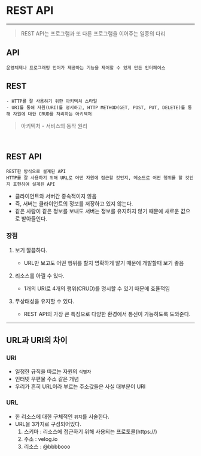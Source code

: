 # REST API

---
> REST API는 프로그램과 또 다른 프로그램을 이어주는 일종의 다리


## API
    운영체제나 프로그래밍 언어가 제공하는 기능을 제어할 수 있게 만든 인터페이스

## REST
    - HTTP를 잘 사용하기 위한 아키텍쳐 스타일
    - URI를 통해 자원(URI)를 명시하고, HTTP METHOD(GET, POST, PUT, DELETE)를 통해 자원에 대한 CRUD를 처리하는 아키텍처
> 아키텍처 - 서비스의 동작 원리


<br>


## REST API
    REST한 방식으로 설계된 API
    HTTP를 잘 사용하기 위해 URL로 어떤 자원에 접근할 것인지, 메소드로 어떤 행위를 할 것인지 표현하여 설계된 API

- 클라이언트와 서버간 종속적이지 않음
- 즉, 서버는 클라이언트의 정보를 저장하고 있지 않는다.
- 같은 사람이 같은 정보를 보내도 서버는 정보를 유지하지 않기 때문에 새로운 값으로 받아들인다.


### 장점
1. 보기 깔끔하다.
    - URL만 보고도 어떤 행위를 할지 명확하게 알기 때문에 개발할때 보기 좋음

2. 리소스를 아낄 수 있다.
    - 1개의 URI로 4개의 행위(CRUD)를 명시할 수 있기 때문에 효율적임

3. 무상태성을 유지할 수 있다.
    - REST API의 가장 큰 특징으로 다양한 환경에서 통신이 가능하도록 도와준다.


---

## URL과 URI의 차이

### URI
- 일정한 규칙을 따르는 자원의 `식별자`
- 인터넷 우편물 주소 같은 개념
- 우리가 흔히 URL이라 부르는 주소값들은 사실 대부분이 URI

### URL
- 한 리소스에 대한 구체적인 `위치`를 서술한다.
- URL을 3가지로 구성되어있다.
    1. 스키마 : 리소스에 접근하기 위해 사용되는 프로토콜(https://)
    2. 주소 : velog.io
  3. 리소스 : @bbbbooo


